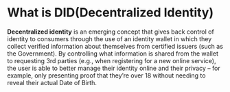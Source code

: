 # What is DID(Decentralized Identity)

**Decentralized identity** is an emerging concept that gives back control of identity to consumers through the use of an identity wallet in which they collect verified information about themselves from certified issuers (such as the Government). By controlling what information is shared from the wallet to requesting 3rd parties (e.g., when registering for a new online service), the user is able to better manage their identity online and their privacy – for example, only presenting proof that they’re over 18 without needing to reveal their actual Date of Birth.

